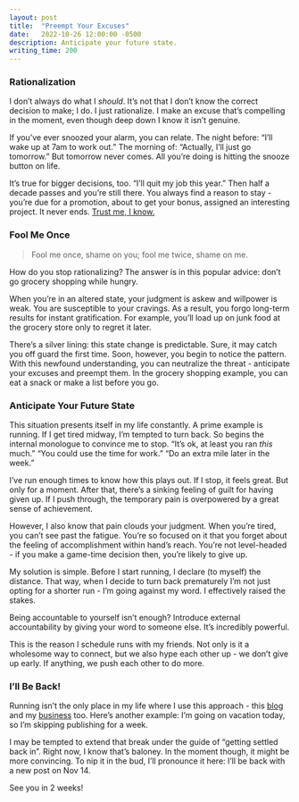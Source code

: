 ```yaml
---
layout: post
title:  "Preempt Your Excuses"
date:   2022-10-26 12:00:00 -0500
description: Anticipate your future state.
writing_time: 200
---
```


### Rationalization

I don’t always do what I *should*. It’s not that I don’t know the correct decision to make; I do. I just rationalize. I make an excuse that’s compelling in the moment, even though deep down I know it isn’t genuine. 

If you’ve ever snoozed your alarm, you can relate. The night before: “I’ll wake up at 7am to work out.” The morning of: “Actually, I’ll just go tomorrow.” But tomorrow never comes. All you’re doing is hitting the snooze button on life.

It’s true for bigger decisions, too. “I’ll quit my job this year.” Then half a decade passes and you’re still there. You always find a reason to stay - you’re due for a promotion, about to get your bonus, assigned an interesting project. It never ends. [Trust me, I know.]({{site.url}}/why-i-quit-google)

### Fool Me Once

> Fool me once, shame on you; fool me twice, shame on me.

How do you stop rationalizing? The answer is in this popular advice: don’t go grocery shopping while hungry.

When you’re in an altered state, your judgment is askew and willpower is weak. You are susceptible to your cravings. As a result, you forgo long-term results for instant gratification. For example, you’ll load up on junk food at the grocery store only to regret it later.

There’s a silver lining: this state change is predictable. Sure, it may catch you off guard the first time. Soon, however, you begin to notice the pattern. With this newfound understanding, you can neutralize the threat - anticipate your excuses and preempt them. In the grocery shopping example, you can eat a snack or make a list before you go.

### Anticipate Your Future State

This situation presents itself in my life constantly. A prime example is running. If I get tired midway, I’m tempted to turn back. So begins the internal monologue to convince me to stop. “It’s ok, at least you ran *this* much.” “You could use the time for work.” “Do an extra mile later in the week.”

I’ve run enough times to know how this plays out. If I stop, it feels great. But only for a moment. After that, there’s a sinking feeling of guilt for having given up. If I push through, the temporary pain is overpowered by a great sense of achievement.

However, I also know that pain clouds your judgment. When you’re tired, you can’t see past the fatigue. You’re so focused on it that you forget about the feeling of accomplishment within hand’s reach. You’re not level-headed - if you make a game-time decision then, you’re likely to give up.

My solution is simple. Before I start running, I declare (to myself) the distance. That way, when I decide to turn back prematurely I’m not just opting for a shorter run - I’m going against my word. I effectively raised the stakes.

Being accountable to yourself isn’t enough? Introduce external accountability by giving your word to someone else. It’s incredibly powerful.

This is the reason I schedule runs with my friends. Not only is it a wholesome way to connect, but we also hype each other up - we don’t give up early. If anything, we push each other to do more.

### I’ll Be Back!

Running isn’t the only place in my life where I use this approach - this [blog]({{site.url}}/quantity-is-quality) and my [business]({{site.url}}/habit-gym) too. Here’s another example: I’m going on vacation today, so I’m skipping publishing for a week.

I may be tempted to extend that break under the guide of “getting settled back in”. Right now, I know that’s baloney. In the moment though, it might be more convincing. To nip it in the bud, I’ll pronounce it here: I’ll be back with a new post on Nov 14.

See you in 2 weeks!